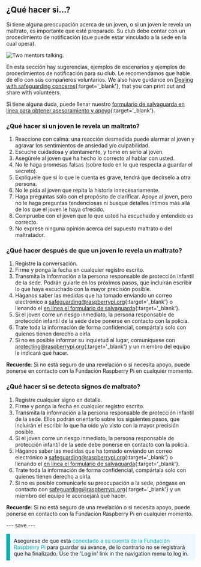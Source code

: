 ## ¿Qué hacer si…?

Si tiene alguna preocupación acerca de un joven, o si un joven le revela un maltrato, es importante que esté preparado. Su club debe contar con un procedimiento de notificación (que puede estar vinculado a la sede en la cual opera).

![Two mentors talking.](images/Safeguarding-Image4-1200x800.png)

En esta sección hay sugerencias, ejemplos de escenarios y ejemplos de procedimientos de notificación para su club. Le recomendamos que hable de ello con sus compañeros voluntarios. We also have guidance on [Dealing with safeguarding concerns](https://static.raspberrypi.org/files/safeguarding/Raspberry-Pi-Foundation-safeguarding-dealing-with-safeguarding-concerns.pdf){:target='_blank'}, that you can print out and share with volunteers.

Si tiene alguna duda, puede llenar nuestro [formulario de salvaguarda en línea para obtener asesoramiento y apoyo](https://form.raspberrypi.org/f/safeguarding-concern-form){:target='_blank'}.

### ¿Qué hacer si un joven le revela un maltrato?

1. Reaccione con calma: una reacción desmedida puede alarmar al joven y agravar los sentimientos de ansiedad y/o culpabilidad.
1. Escuche cuidadosa y atentamente, y tome en serio al joven.
1. Asegúrele al joven que ha hecho lo correcto al hablar con usted.
1. No le haga promesas falsas (sobre todo en lo que respecta a guardar el secreto).
1. Explíquele que si lo que le cuenta es grave, tendrá que decírselo a otra persona.
1. No le pida al joven que repita la historia innecesariamente.
1. Haga preguntas solo con el propósito de clarificar. Apoye al joven, pero no le haga preguntas tendenciosas ni busque detalles íntimos más allá de los que el joven le haya ofrecido.
1. Compruebe con el joven que lo que usted ha escuchado y entendido es correcto.
1. No exprese ninguna opinión acerca del supuesto maltrato o del maltratador.

### ¿Qué hacer después de que un joven le revela un maltrato?

1. Registre la conversación.
1. Firme y ponga la fecha en cualquier registro escrito.
1. Transmita la información a la persona responsable de protección infantil de la sede. Podrán guiarle en los próximos pasos, que incluirán escribir lo que haya escuchado con la mayor precisión posible.
1. Háganos saber las medidas que ha tomado enviando un correo electrónico a [safeguarding@raspberrypi.org](mailto:safeguarding@raspberrypi.org){:target='_blank'} o llenando el [en línea el formulario de salvaguarda](https://form.raspberrypi.org/f/safeguarding-concern-form){:target='_blank'}.
1. Si el joven corre un riesgo inmediato, la persona responsable de protección infantil de la sede debe ponerse en contacto con la policía.
1. Trate toda la información de forma confidencial, compártala solo con quienes tienen derecho a oírla.
1. Si no es posible informar su inquietud al lugar, comuníquese con [protecting@raspberrypi.org](mailto:safeguarding@raspberrypi.org){:target='_blank'} y un miembro del equipo le indicará qué hacer.

**Recuerde**: Si no está seguro de una revelación o si necesita apoyo, puede ponerse en contacto con la Fundación Raspberry Pi en cualquier momento.

### ¿Qué hacer si se detecta signos de maltrato?

1. Registre cualquier signo en detalle.
1. Firme y ponga la fecha en cualquier registro escrito.
1. Transmita la información a la persona responsable de protección infantil de la sede. Ellos podrán orientarlo sobre los siguientes pasos, que incluirán el escribir lo que ha oído y/o visto con la mayor precisión posible.
1. Si el joven corre un riesgo inmediato, la persona responsable de protección infantil de la sede debe ponerse en contacto con la policía.
1. Háganos saber las medidas que ha tomado enviando un correo electrónico a [safeguarding@raspberrypi.org](mailto:safeguarding@raspberrypi.org){:target='_blank'} o llenando el [en línea el formulario de salvaguarda](https://form.raspberrypi.org/f/safeguarding-concern-form){:target='_blank'}.
1. Trate toda la información de forma confidencial, compártala solo con quienes tienen derecho a oírla.
1. Si no es posible comunicarle su preocupación a la sede, póngase en contacto con [safeguarding@raspberrypi.org](mailto:safeguarding@raspberrypi.org){:target='_blank'} y un miembro del equipo le aconsejará qué hacer.

**Recuerde**: Si no está seguro de una revelación o si necesita apoyo, puede ponerse en contacto con la Fundación Raspberry Pi en cualquier momento.

--- save ---

<p style="border-left: solid; border-width:10px; border-color: #0faeb0; background-color: aliceblue; padding: 10px;">
Asegúrese de que está <span style="color: #0faeb0">conectado a su cuenta de la Fundación Raspberry Pi</span> para guardar su avance, de lo contrario no se registrará que ha finalizado. Use the 'Log in' link in the navigation menu to log in.
</p>
